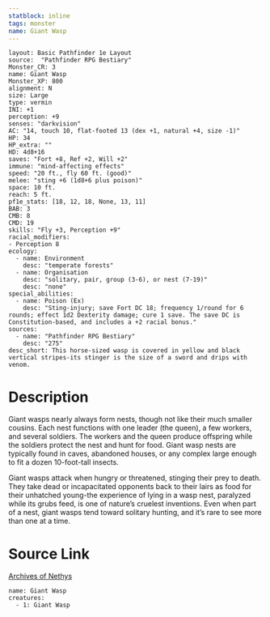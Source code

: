 ```yaml
---
statblock: inline
tags: monster
name: Giant Wasp
---
```

```statblock
layout: Basic Pathfinder 1e Layout
source:  "Pathfinder RPG Bestiary"
Monster_CR: 3
name: Giant Wasp
Monster_XP: 800
alignment: N
size: Large
type: vermin
INI: +1
perception: +9
senses: "darkvision"
AC: "14, touch 10, flat-footed 13 (dex +1, natural +4, size -1)"
HP: 34
HP_extra: ""
HD: 4d8+16
saves: "Fort +8, Ref +2, Will +2"
immune: "mind-affecting effects"
speed: "20 ft., fly 60 ft. (good)"
melee: "sting +6 (1d8+6 plus poison)"
space: 10 ft.
reach: 5 ft.
pf1e_stats: [18, 12, 18, None, 13, 11]
BAB: 3
CMB: 8
CMD: 19
skills: "Fly +3, Perception +9"
racial_modifiers:
- Perception 8
ecology:
  - name: Environment
    desc: "temperate forests"
  - name: Organisation
    desc: "solitary, pair, group (3-6), or nest (7-19)"
    desc: "none"
special_abilities:
  - name: Poison (Ex)
    desc: "Sting-injury; save Fort DC 18; frequency 1/round for 6 rounds; effect 1d2 Dexterity damage; cure 1 save. The save DC is Constitution-based, and includes a +2 racial bonus."
sources:
  - name: "Pathfinder RPG Bestiary"
    desc: "275"
desc_short: This horse-sized wasp is covered in yellow and black vertical stripes-its stinger is the size of a sword and drips with venom.
```
# Description
Giant wasps nearly always form nests, though not like their much smaller cousins. Each nest functions with one leader (the queen), a few workers, and several soldiers. The workers and the queen produce offspring while the soldiers protect the nest and hunt for food. Giant wasp nests are typically found in caves, abandoned houses, or any complex large enough to fit a dozen 10-foot-tall insects.

Giant wasps attack when hungry or threatened, stinging their prey to death. They take dead or incapacitated opponents back to their lairs as food for their unhatched young-the experience of lying in a wasp nest, paralyzed while its grubs feed, is one of nature’s cruelest inventions. Even when part of a nest, giant wasps tend toward solitary hunting, and it’s rare to see more than one at a time.
# Source Link
[Archives of Nethys](https://aonprd.com/MonsterDisplay.aspx?ItemName=Giant%20Wasp)
```encounter-table
name: Giant Wasp
creatures:
  - 1: Giant Wasp
```
